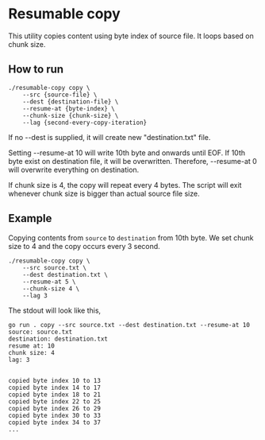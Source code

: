 # Resumable copy
This utility copies content using byte index of source file. It loops based on 
chunk size.

## How to run
```
./resumable-copy copy \
    --src {source-file} \
    --dest {destination-file} \
    --resume-at {byte-index} \
    --chunk-size {chunk-size} \
    --lag {second-every-copy-iteration}
```
If no --dest is supplied, it will create new "destination.txt" file.

Setting --resume-at 10 will write 10th byte and onwards until EOF. If 10th byte 
exist on destination file, it will be overwritten. Therefore, --resume-at 0 will 
overwrite everything on destination.

If chunk size is 4, the copy will repeat
every 4 bytes. The script will exit whenever chunk size is bigger than
actual source file size.

## Example
Copying contents from `source` to `destination` from 10th byte. We set chunk size 
to 4 and the copy occurs every 3 second.
```
./resumable-copy copy \
    --src source.txt \
    --dest destination.txt \
    --resume-at 5 \
    --chunk-size 4 \
    --lag 3
```

The stdout will look like this,
```
go run . copy --src source.txt --dest destination.txt --resume-at 10
source: source.txt
destination: destination.txt
resume at: 10
chunk size: 4
lag: 3


copied byte index 10 to 13
copied byte index 14 to 17
copied byte index 18 to 21
copied byte index 22 to 25
copied byte index 26 to 29
copied byte index 30 to 33
copied byte index 34 to 37
...
``` 